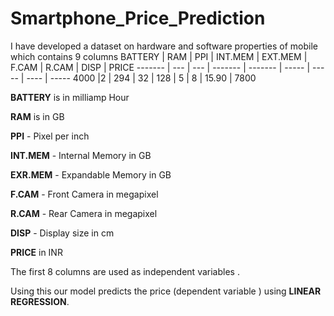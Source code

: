 # Smartphone_Price_Prediction
I have developed a dataset on hardware and software properties of mobile which contains 9 columns
BATTERY	 | RAM | PPI | INT.MEM | EXT.MEM | F.CAM | R.CAM | DISP |	PRICE
-------  | --- | --- | ------- | ------- | ----- | ----- | ---- | ----- 
4000 |2 |	294 |	32 | 128 | 5 | 8 | 15.90 | 7800 

__BATTERY__ is in milliamp Hour

__RAM__ is in GB

__PPI__  -  Pixel per inch

__INT.MEM__  - Internal Memory in GB

__EXR.MEM__  -  Expandable Memory in GB

__F.CAM__ - Front Camera in megapixel

__R.CAM__  - Rear Camera in megapixel

__DISP__  - Display size in cm

__PRICE__ in INR

The first 8 columns are used as independent variables . 

Using this our model predicts the price (dependent variable ) using **LINEAR REGRESSION**.
